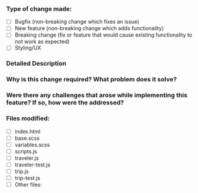 ### Type of change made:
- [ ] Bugfix (non-breaking change which fixes an issue)
- [ ] New feature (non-breaking change which adds functionality)
- [ ] Breaking change (fix or feature that would cause existing functionality to not work as expected)
- [ ] Styling/UX

### Detailed Description

### Why is this change required? What problem does it solve?

### Were there any challenges that arose while implementing this feature? If so, how were the addressed?

### Files modified:
- [ ] index.html
- [ ] base.scss
- [ ] variables.scss
- [ ] scripts.js
- [ ] traveler.js
- [ ] traveler-test.js
- [ ] trip.js
- [ ] trip-test.js
- [ ] Other files:
